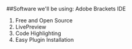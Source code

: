 ##Software we'll be using:
Adobe Brackets IDE <br>
1. Free and Open Source <br>
2. LivePreview <br>
3. Code Highlighting <br>
4. Easy Plugin Installation <br>